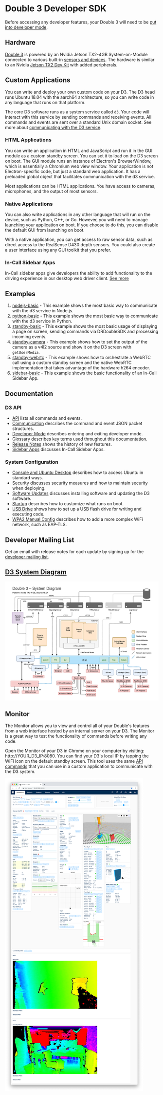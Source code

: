 # Double 3 Developer SDK

Before accessing any developer features, your Double 3 will need to be [put into developer mode](docs/Developer%20Mode.md).

## Hardware

[Double 3](https://www.doublerobotics.com/double3.html) is powered by an Nvidia Jetson TX2-4GB System-on-Module connected to various built-in [sensors and devices](https://www.doublerobotics.com/tech-specs.html). The hardware is similar to an Nvidia [Jetson TX2 Dev Kit](https://developer.nvidia.com/embedded/jetson-tx2-developer-kit) with added peripherals.

## Custom Applications

You can write and deploy your own custom code on your D3. The D3 head runs Ubuntu 18.04 with the aarch64 architecture, so you can write code in any language that runs on that platform.

The core D3 software runs as a system service called `d3`. Your code will interact with this service by sending commands and receiving events. All commands and events are sent over a standard Unix domain socket. See more about [communicating with the D3 service](docs/Communication.md).

### HTML Applications

You can write an application in HTML and JavaScript and run it in the GUI module as a custom standby screen. You can set it to load on the D3 screen on boot. The GUI module runs an instance of Electron's BrowserWindow, which is essentially a Chromium web view window. Your application is not Electron-specific code, but just a standard web application. It has a preloaded global object that facilitates communication with the d3 service.

Most applications can be HTML applications. You have access to cameras, microphones, and the output of most sensors.

### Native Applications

You can also write applications in any other language that will run on the device, such as Python, C++, or Go. However, you will need to manage launching your application on boot. If you choose to do this, you can disable the default GUI from launching on boot.

With a native application, you can get access to raw sensor data, such as direct access to the RealSense D430 depth sensors. You could also create a user interface using any GUI toolkit that you prefer.

### In-Call Sidebar Apps

In-Call sidebar apps give developers the ability to add functionality to the driving experience in our desktop web driver client. [See more](docs/Sidebar%20Apps.md)

## Examples

1. [nodejs-basic](examples/nodejs-basic) - This example shows the most basic way to communicate with the d3 service in Node.js.
1. [python-basic](examples/python-basic) - This example shows the most basic way to communicate with the d3 service in Python.
1. [standby-basic](examples/standby-basic) - This example shows the most basic usage of displaying a page on screen, sending commands via DRDoubleSDK and processing incoming events.
1. [standby-camera](examples/standby-camera) - This example shows how to set the output of the camera as a v4l2 source and show it on the D3 screen with `getUserMedia`.
1. [standby-webrtc](examples/standby-webrtc) - This example shows how to orchestrate a WebRTC call using a custom standby screen and the native WebRTC implementation that takes advantage of the hardware h264 encoder.
1. [sidebar-basic](examples/sidebar-basic) - This example shows the basic functionality of an In-Call Sidebar App.

## Documentation

### D3 API

- [API](docs/API.md) lists all commands and events.
- [Communication](docs/Communication.md) describes the command and event JSON packet structures.
- [Developer Mode](docs/Developer%20Mode.md) describes entering and exiting developer mode.
- [Glossary](docs/Glossary.md) describes key terms used throughout this documentation.
- [Release Notes](RELEASE%20NOTES.md) shows the history of new features.
- [Sidebar Apps](docs/Sidebar%20Apps.md) discusses In-Call Sidebar Apps.

### System Configuration

- [Console and Ubuntu Desktop](docs/Console%20and%20Ubuntu%20Desktop.md) describes how to access Ubuntu in standard ways.
- [Security](docs/Security.md) discusses security measures and how to maintain security when deploying.
- [Software Updates](docs/Software%20Updates.md) discusses installing software and updating the D3 software.
- [Startup](docs/Startup.md) describes how to customize what runs on boot.
- [USB Drive](docs/USB%20Drive.md) shows how to set up a USB flash drive for writing and executing code.
- [WPA2 Manual Config](docs/WPA2%20Manual%20Config.md) describes how to add a more complex WiFi network, such as EAP-TLS.

## Developer Mailing List

Get an email with release notes for each update by signing up for the [developer mailing list](https://docs.google.com/forms/d/e/1FAIpQLSdviSXqa2-YE6DecT3w9RJP2q-_2P922gK_iuV6HcizZ65SnQ/viewform).

## [D3 System Diagram](system-diagram.pdf)

![D3 System Diagram](system-diagram-preview.png? "D3 System Diagram")

## Monitor

The Monitor allows you to view and control all of your Double's features from a web interface hosted by an internal server on your D3. The Monitor is a great way to test the functionality of commands before writing any code.

Open the Monitor of your D3 in Chrome on your computer by visiting: http://YOUR_D3_IP:8080. You can find your D3's local IP by tapping the WiFi icon on the default standby screen. This tool uses the same [API commands](docs/API.md) that you can use in a custom application to communicate with the D3 system.

![D3 Developer Monitor](monitor-preview.png "D3 Developer Monitor")
